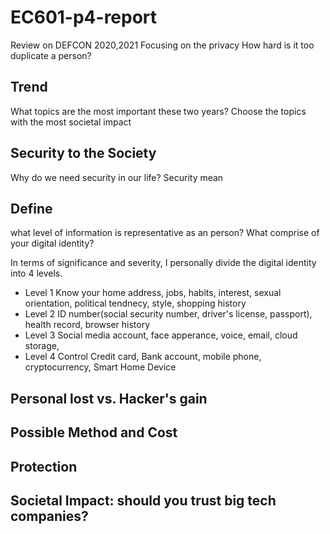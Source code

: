 # EC601-p4-report
Review on DEFCON 2020,2021
Focusing on the privacy
How hard is it too duplicate a person?

## Trend
What topics are the most important these two years?
Choose the topics with the most societal impact

## Security to the Society
Why do we need security in our life? Security mean 

## Define
what level of information is representative as an person?
What comprise of your digital identity?

In terms of significance and severity, I personally divide the digital identity into 4 levels.
* Level 1
Know your home address, jobs, habits, interest, sexual orientation, political tendnecy, style, shopping history
* Level 2
ID number(social security number, driver's license, passport), health record, browser history
* Level 3
Social media account, face apperance, voice, email, cloud storage,
* Level 4
Control Credit card, Bank account, mobile phone, cryptocurrency, Smart Home Device


## Personal lost vs. Hacker's gain

## Possible Method and Cost

## Protection

## Societal Impact: should you trust big tech companies?

